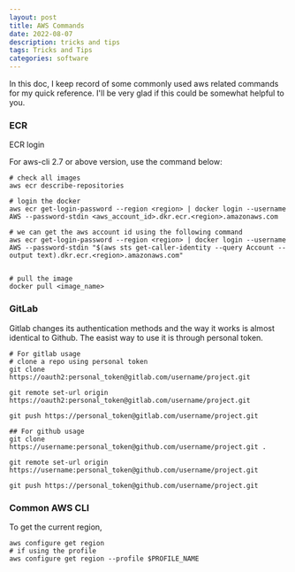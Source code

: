 ```yaml
---
layout: post
title: AWS Commands
date: 2022-08-07
description: tricks and tips
tags: Tricks and Tips
categories: software
---
```

In this doc, I keep record of some commonly used aws related commands for my quick reference. I'll be very glad if this could be somewhat helpful to you.

### ECR 
ECR login

For aws-cli 2.7 or above version, use the command below:
```
# check all images
aws ecr describe-repositories

# login the docker
aws ecr get-login-password --region <region> | docker login --username AWS --password-stdin <aws_account_id>.dkr.ecr.<region>.amazonaws.com

# we can get the aws account id using the following command
aws ecr get-login-password --region <region> | docker login --username AWS --password-stdin "$(aws sts get-caller-identity --query Account --output text).dkr.ecr.<region>.amazonaws.com"


# pull the image
docker pull <image_name>

```



### GitLab
Gitlab  changes its authentication methods and the way it works is almost identical to Github. The easist way to use it is through personal token.


```
# For gitlab usage
# clone a repo using personal token
git clone https://oauth2:personal_token@gitlab.com/username/project.git

git remote set-url origin https://oauth2:personal_token@gitlab.com/username/project.git

git push https://personal_token@gitlab.com/username/project.git
```

```
## For github usage
git clone https://username:personal_token@github.com/username/project.git .

git remote set-url origin https://username:personal_token@github.com/username/project.git

git push https://personal_token@github.com/username/project.git
```


### Common AWS CLI
To get the current region,
```
aws configure get region
# if using the profile
aws configure get region --profile $PROFILE_NAME
```